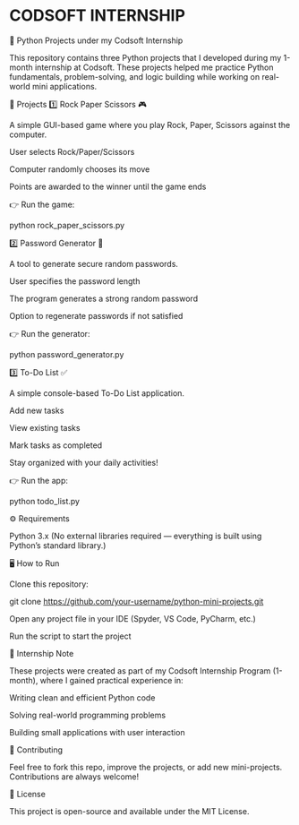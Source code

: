 # CODSOFT INTERNSHIP
🐍 Python Projects under my Codsoft Internship

This repository contains three  Python projects that I developed during my 1-month internship at Codsoft.
These projects helped me practice Python fundamentals, problem-solving, and logic building while working on real-world mini applications.

📌 Projects
1️⃣ Rock Paper Scissors 🎮

A simple GUI-based game where you play Rock, Paper, Scissors against the computer.

User selects Rock/Paper/Scissors

Computer randomly chooses its move

Points are awarded to the winner until the game ends

👉 Run the game:

python rock_paper_scissors.py

2️⃣ Password Generator 🔑

A tool to generate secure random passwords.

User specifies the password length

The program generates a strong random password

Option to regenerate passwords if not satisfied

👉 Run the generator:

python password_generator.py

3️⃣ To-Do List ✅

A simple console-based To-Do List application.

Add new tasks

View existing tasks

Mark tasks as completed

Stay organized with your daily activities!

👉 Run the app:

python todo_list.py

⚙️ Requirements

Python 3.x
(No external libraries required — everything is built using Python’s standard library.)

🖥️ How to Run

Clone this repository:

git clone https://github.com/your-username/python-mini-projects.git


Open any project file in your IDE (Spyder, VS Code, PyCharm, etc.)

Run the script to start the project

🏅 Internship Note

These projects were created as part of my Codsoft Internship Program (1-month), where I gained practical experience in:

Writing clean and efficient Python code

Solving real-world programming problems

Building small applications with user interaction

🤝 Contributing

Feel free to fork this repo, improve the projects, or add new mini-projects. Contributions are always welcome!

📜 License

This project is open-source and available under the MIT License.
